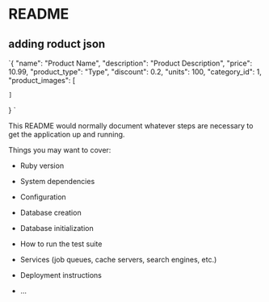 # README

## adding roduct json

`{
"name": "Product Name",
"description": "Product Description",
"price": 10.99,
"product_type": "Type",
"discount": 0.2,
"units": 100,
"category_id": 1,
"product_images": [

    ]

}
`

This README would normally document whatever steps are necessary to get the
application up and running.

Things you may want to cover:

- Ruby version

- System dependencies

- Configuration

- Database creation

- Database initialization

- How to run the test suite

- Services (job queues, cache servers, search engines, etc.)

- Deployment instructions

- ...
